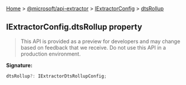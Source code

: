[Home](./index) &gt; [@microsoft/api-extractor](./api-extractor.md) &gt; [IExtractorConfig](./api-extractor.iextractorconfig.md) &gt; [dtsRollup](./api-extractor.iextractorconfig.dtsrollup.md)

## IExtractorConfig.dtsRollup property

> This API is provided as a preview for developers and may change based on feedback that we receive. Do not use this API in a production environment.
> 


<b>Signature:</b>

```typescript
dtsRollup?: IExtractorDtsRollupConfig;
```
